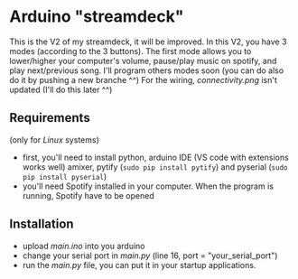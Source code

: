 # Arduino "streamdeck"

This is the V2 of my streamdeck, it will be improved. In this V2, you have 3 modes (according to the 3 buttons). The first mode allows you to lower/higher your computer's volume, pause/play music on spotify, and play next/previous song. I'll program others modes soon (you  can do also do it by pushing a new branche ^^)
For the wiring, _connectivity.png_ isn't updated (I'll do this later ^^)

## Requirements
(only for _Linux_ systems)
- first, you'll need to install python, arduino IDE (VS code with extensions works well) amixer, pytify (``sudo pip install pytify``) and pyserial (``sudo pip install pyserial``)
- you'll need Spotify installed in your computer. When the program is running, Spotify have to be opened

## Installation
- upload _main.ino_ into you arduino
- change your serial port in _main.py_ (line 16, port = "your_serial_port")
- run the _main.py_ file, you can put it in your startup applications.